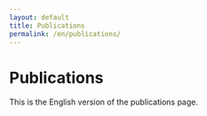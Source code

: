 ```yaml
---
layout: default
title: Publications
permalink: /en/publications/
---
```


# Publications

This is the English version of the publications page.

